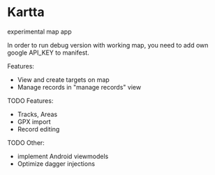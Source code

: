 # Kartta
experimental map app

In order to run debug version with working map, you need to add own google API_KEY to manifest.

Features:
* View and create targets on map
* Manage records in "manage records" view

TODO Features:

* Tracks, Areas
* GPX import
* Record editing

TODO Other:
* implement Android viewmodels
* Optimize dagger injections
